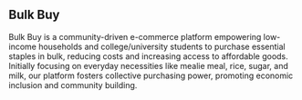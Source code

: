 <!-- ABOUT THE PROJECT -->

## Bulk Buy

Bulk Buy is a community-driven e-commerce platform empowering low-income households and college/university students to purchase essential staples in bulk, reducing costs and increasing access to affordable goods. Initially focusing on everyday necessities like mealie meal, rice, sugar, and milk, our platform fosters collective purchasing power, promoting economic inclusion and community building.



